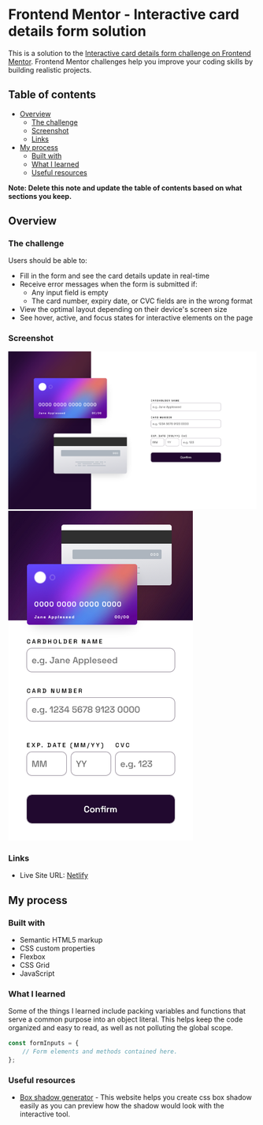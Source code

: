 # Frontend Mentor - Interactive card details form solution

This is a solution to the [Interactive card details form challenge on Frontend Mentor](https://www.frontendmentor.io/challenges/interactive-card-details-form-XpS8cKZDWw). Frontend Mentor challenges help you improve your coding skills by building realistic projects.

## Table of contents

-   [Overview](#overview)
    -   [The challenge](#the-challenge)
    -   [Screenshot](#screenshot)
    -   [Links](#links)
-   [My process](#my-process)
    -   [Built with](#built-with)
    -   [What I learned](#what-i-learned)
    -   [Useful resources](#useful-resources)

**Note: Delete this note and update the table of contents based on what sections you keep.**

## Overview

### The challenge

Users should be able to:

-   Fill in the form and see the card details update in real-time
-   Receive error messages when the form is submitted if:
    -   Any input field is empty
    -   The card number, expiry date, or CVC fields are in the wrong format
-   View the optimal layout depending on their device's screen size
-   See hover, active, and focus states for interactive elements on the page

### Screenshot

![](res/sc1.png)
![](res/sc2.png)

### Links

-   Live Site URL: [Netlify](https://dazzling-parfait-cd24e9.netlify.app/)

## My process

### Built with

-   Semantic HTML5 markup
-   CSS custom properties
-   Flexbox
-   CSS Grid
-   JavaScript

### What I learned

Some of the things I learned include packing variables and functions that serve a common purpose into an object literal. This helps keep the code organized and easy to read, as well as not polluting the global scope.

```js
const formInputs = {
    // Form elements and methods contained here.
};
```

### Useful resources

-   [Box shadow generator](https://cssgenerator.org/box-shadow-css-generator.html) - This website helps you create css box shadow easily as you can preview how the shadow would look with the interactive tool.
